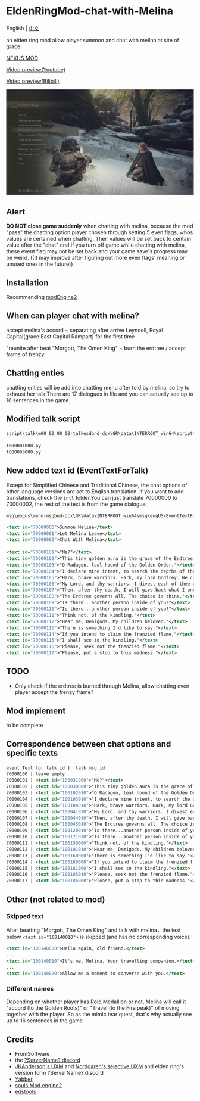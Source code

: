 # EldenRingMod-chat-with-Melina

English | [中文](README-zhcn.md)

an elden ring mod allow player summon and chat with melina at site of grace

[NEXUS MOD](https://www.nexusmods.com/eldenring/mods/1587)

[Video preview(Youtube)](https://youtu.be/PjGv6Fyrx1Y)

[Video preview(Bilibili)](https://www.bilibili.com/video/BV1vB4y1s7AY)

![Preview-eng](preview/Preview-eng.webp)

## Alert

**DO NOT close game suddenly** when chatting with melina, because the mod "pass" the chatting option player chosen through setting 5 even flags, whos values are certained when chatting. Their values will be set back to centain value after the "chat" end.If you turn off game while chatting with melina, these event flag may not be set back and your game save's progress may be weird. ((It may improve after figuring out more even flags' meaning or unused ones in the future))

## Installation

Recommending [modEngine2]("https://github.com/soulsmods/ModEngine2")

## When can player chat with melina?

accept melina's accord ~ separating after arrive Leyndell, Royal Capital(grace:East Capital Rampart) for the first time

"reunite after beat "Morgott, The Omen King" ~ burn the erdtree / accept frame of frenzy

## Chatting enties

chatting enties will be add into chatting menu after told by melina, so try to exhaust her talk.There are 17 dialogues in file and you can actually see up to 16 sentences in the game.

## Modified talk script

```xml
script\talk\m00_00_00_00-talkesdbnd-dcx\GR\data\INTERROOT_win64\script\talk\m00_00_00_00

t000001000.py
t000003000.py
```

## New added text id (EventTextForTalk)

Except for Simplified Chinese and Traditional Chinese, the chat options of other language versions are set to English translation. If you want to add translations, check the ``` intl ``` folder.You can just translate 70000000 to 70000002, the rest of the text is from the game dialogue.

```xml
msg\engus\menu-msgbnd-dcx\GR\data\INTERROOT_win64\msg\engUS\EventTextForTalk.fmg.xml
```

``` xml
<text id="70000000">Summon Melina</text>
<text id="70000001">Let Melina Leave</text>
<text id="70000002">Chat With Melina</text>

<text id="70000101">"Me?"</text>
<text id="70000102">"This tiny golden aura is the grace of the Erdtree."</text>
<text id="70000103">"O Radagon, leal hound of the Golden Order."</text>
<text id="70000104">"I declare mine intent, to search the depths of the Golden Order."</text>
<text id="70000105">"Hark, brave warriors. Hark, my lord Godfrey. We commend your deeds."</text>
<text id="70000106">"My Lord, and thy warriors. I divest each of thee of thy grace."</text>
<text id="70000107">"Then, after thy death, I will give back what I once claimed."</text>
<text id="70000108">"The Erdtree governs all. The choice is thine."</text>
<text id="70000109">"Is there...another person inside of you?"</text>
<text id="70000110">"Is there...another person inside of you?"</text>
<text id="70000111">"Think not, of the kindling."</text>
<text id="70000112">"Hear me, Demigods. My children beloved."</text>
<text id="70000113">"There is something I'd like to say."</text>
<text id="70000114">"If you intend to claim the frenzied flame,"</text>
<text id="70000115">"I shall see to the kindling."</text>
<text id="70000116">"Please, seek not the frenzied flame."</text>
<text id="70000117">"Please, put a stop to this madness."</text>
```

## TODO

- Only check if the erdtree is burned through Melina, allow chatting even player accept the frenzy frame?

## Mod implement

to be complete

## Correspondence between chat options and specific texts

``` xml
event Text for talk id |  talk msg id
70000100 | leave empty
70000101 | <text id="100031000">"Me?"</text>
70000102 | <text id="100030000">"This tiny golden aura is the grace of the Erdtree."</text>
70000103 | <text id="100102010">"O Radagon, leal hound of the Golden Order."</text>
70000104 | <text id="100103010">"I declare mine intent, to search the depths of the Golden Order."</text>
70000105 | <text id="100104010">"Hark, brave warriors. Hark, my lord Godfrey. We commend your deeds."</text>
70000106 | <text id="100041010">"My Lord, and thy warriors. I divest each of thee of thy grace."</text>
70000107 | <text id="100044010">"Then, after thy death, I will give back what I once claimed."</text>
70000108 | <text id="100045010">"The Erdtree governs all. The choice is thine."</text>
70000109 | <text id="100120010">"Is there...another person inside of you?"</text>
70000110 | <text id="100121010">"Is there...another person inside of you?"</text>
70000111 | <text id="100150000">"Think not, of the kindling."</text>
70000112 | <text id="100101010">"Hear me, Demigods. My children beloved."</text>
70000113 | <text id="100160000">"There is something I'd like to say."</text>
70000114 | <text id="100180000">"If you intend to claim the frenzied flame,"</text>
70000115 | <text id="100181000">"I shall see to the kindling."</text>
70000116 | <text id="100185010">"Please, seek not the frenzied flame."</text>
70000117 | <text id="100186000">"Please, put a stop to this madness."</text>
```

## Other (not related to mod)

### Skipped text

After beatting "Morgott, The Omen King" and talk with melina，the text below ```<text id="100140010">``` is skipped (and has no corresponding voice).

```xml
<text id="100140000">Hello again, old friend.</text>
...
<text id="100140010">It's me, Melina. Your travelling companion.</text>
...
<text id="100140020">Allow me a moment to converse with you.</text>
```

### Different names

Depending on whether player has Rold Medallion or not, Melina will call it "accord (to the Golden Roots)" or "Travel (to the Fire peak)" of moving together with the player. So as the mimic tear quest, that's why actually see up to 16 sentences in the game

## Credits

- FromSoftware
- the [?ServerName? discord](https://discord.gg/97qU4236)
- [JKAnderson's UXM](https://github.com/JKAnderson/UXM) and [Nordgaren's selective UXM](https://github.com/Nordgaren/UXM-Selective-Unpack) and elden ring's version form ?ServerName? discord
- [Yabber](https://github.com/JKAnderson/Yabber)
- [souls Mod engine2](https://github.com/soulsmods/ModEngine2)
- [edstools](https://github.com/thefifthmatt/ESDLang)
